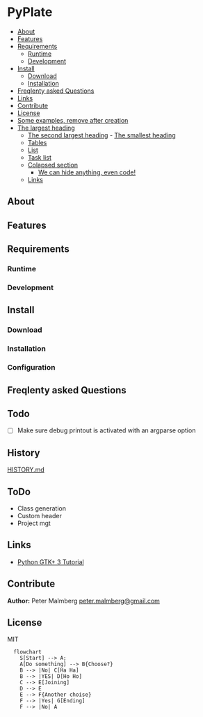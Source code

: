 
# PyPlate



<!-- START doctoc generated TOC please keep comment here to allow auto update -->
<!-- DON'T EDIT THIS SECTION, INSTEAD RE-RUN doctoc TO UPDATE -->

  - [About](#about)
  - [Features](#features)
  - [Requirements](#requirements)
    - [Runtime](#runtime)
    - [Development](#development)
  - [Install](#install)
    - [Download](#download)
    - [Installation](#installation)
  - [Freqlenty asked Questions](#freqlenty-asked-questions)
  - [Links](#links)
  - [Contribute](#contribute)
  - [License](#license)
  - [Some examples, remove after creation](#some-examples-remove-after-creation)
- [The largest heading](#the-largest-heading)
  - [The second largest heading](#the-second-largest-heading)
          - [The smallest heading](#the-smallest-heading)
  - [Tables](#tables)
  - [List](#list)
  - [Task list](#task-list)
  - [Colapsed section](#colapsed-section)
      - [We can hide anything, even code!](#we-can-hide-anything-even-code)
  - [Links](#links-1)

<!-- END doctoc generated TOC please keep comment here to allow auto update -->

## About


## Features

## Requirements

### Runtime

### Development

## Install

### Download

### Installation

### Configuration

## Freqlenty asked Questions

## Todo

- [ ] Make sure debug printout is activated with an argparse option

## History

[HISTORY.md](/HISTORY.md)


## ToDo
- Class generation
- Custom header
- Project mgt


## Links

- [Python GTK+ 3 Tutorial](https://python-gtk-3-tutorial.readthedocs.io/en/latest/index.html)


## Contribute

**Author:** Peter Malmberg <peter.malmberg@gmail.com>

## License 

MIT

```mermaid
  flowchart 
    S[Start] --> A;
    A[Do something] --> B{Choose?}
    B --> |No| C[Ha Ha]
    B --> |YES| D[Ho Ho]
    C --> E[Joining]
    D --> E
    E --> F{Another choise}
    F --> |Yes| G[Ending]
    F --> |No| A
```

